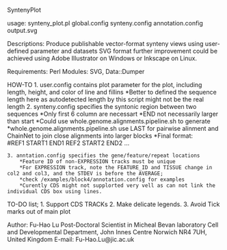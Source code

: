 SyntenyPlot

usage: synteny_plot.pl global.config synteny.config annotation.config output.svg

Descriptions:
	Produce publishable vector-format synteny views using user-defined parameter and datasets
	SVG format further improvement could be achieved using Adobe Illustrator on Windows or Inkscape on Linux. 

Requirements: 
	Perl Modules: SVG, Data::Dumper

HOW-TO
	1. user.config contains plot parameter for the plot, including length, height, and color of line and fillins
		*Better to defined the sequence length here as autodetected length by this script might not be the real length
	2. synteny.config specifies the syntonic region between two sequences
		*Only first 6 column are necessart
		*END not necessarily larger than start
		*Could use whole.genome.alignments.pipeline.sh to generate
		*whole.genome.alignments.pipeline.sh use LAST for pairwise alinment and ChainNet to join close alignments into larger blocks
		*Final format:	
			#REF1	START1	END1	REF2	START2	END2	...

	3. anntation.config specifies the gene/feature/repeat locations
		*Feature ID of non-EXPRESSION tracks must be unique
		*For EXPRESSION track, note the FEATURE_ID and TISSUE change in col2 and col3, and the STDEV is before the AVERAGE;
		*check /examples/block4/annotation.config for examples
		*Curently CDS might not supplorted very vell as can not link the individual CDS box using lines.

TO-DO list;
	1. Support CDS TRACKs
	2. Make delicate legends.
	3. Avoid Tick marks out of main plot
	
Author:
	Fu-Hao Lu
	Post-Doctoral Scientist in Micheal Bevan laboratory
	Cell and Developmental Department, John Innes Centre
	Norwich NR4 7UH, United Kingdom
	E-mail: Fu-Hao.Lu\@jic.ac.uk
